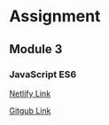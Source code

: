 # Assignment

## Module 3

### JavaScript ES6

[Netlify Link](https://lambent-twilight-cd15ec.netlify.app/)

[Gitgub Link](https://shakhawat15.github.io/assignment-module-3/)
